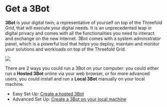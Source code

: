 # Get a 3Bot

__3Bot__ is your digital twin; a representative of yourself on top of the Threefold Grid, that will execute your digital needs. It is an unprecedented leap in digital privacy and comes with all the functionalities you need to interact and exchange on the new Internet. 3Bot comes with a system administrator panel, which is a powerful tool that helps you deploy, maintain and monitor your solutions and workloads on top of the Threefold Grid.

![](hosted3bot.png)

There are 2 ways you could run a 3Bot on your computer: you could either run a __Hosted 3Bot__ online via your web browser, or for more advanced users, you could install and run a __Local 3Bot__ manually on your local machine.

- Easy Set Up: [Create a hosted 3Bot](threebot.md)
- Advanced Set Up: [Create a 3Bot on your local machine](local_3bot.md)
